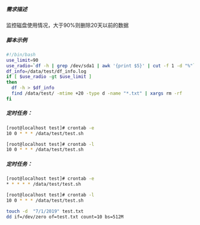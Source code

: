 ##### 需求描述

监控磁盘使用情况，大于90%则删除20天以前的数据

##### 脚本示例

```bash
#!/bin/bash
use_limit=90
use_radio=`df -h | grep /dev/sda1 | awk '{print $5}' | cut -f 1 -d "%"`
df_info=/data/test/df_info.log
if [ $use_radio -gt $use_limit ]
then
  df -h > $df_info
  find /data/test/ -mtime +20 -type d -name "*.txt" | xargs rm -rf
fi
```

##### 定时任务：

```bash
[root@localhost test]# crontab -e
10 0 * * * /data/test/test.sh

[root@localhost test]# crontab -l
10 0 * * * /data/test/test.sh
```

##### 定时任务：

```bash
[root@localhost test]# crontab -e
* * * * * /data/test/test.sh

[root@localhost test]# crontab -l
10 0 * * * /data/test/test.sh
```



```bash
touch -d  "7/1/2019" test.txt 
dd if=/dev/zero of=test.txt count=10 bs=512M
```



